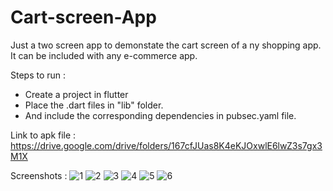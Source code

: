 # Cart-screen-App
Just a two screen app to demonstate the cart screen of a ny shopping app. It can be included with any e-commerce app.

Steps to run :
- Create a project in flutter
- Place the .dart files in "lib" folder.
- And include the corresponding dependencies in pubsec.yaml file.

Link to apk file : https://drive.google.com/drive/folders/167cfJUas8K4eKJOxwlE6lwZ3s7gx3M1X

Screenshots : 
![1](https://user-images.githubusercontent.com/62396592/117448574-8baaa300-af5c-11eb-9586-61cf715821a8.jpg)
![2](https://user-images.githubusercontent.com/62396592/117448584-8e0cfd00-af5c-11eb-8345-6241b4c0545e.jpg)
![3](https://user-images.githubusercontent.com/62396592/117448535-82b9d180-af5c-11eb-9fdf-06ed3c37c195.jpg)
![4](https://user-images.githubusercontent.com/62396592/117448543-851c2b80-af5c-11eb-84b2-05a04cf60b68.jpg)
![5](https://user-images.githubusercontent.com/62396592/117448556-877e8580-af5c-11eb-8e44-a7ac7c2a04c1.jpg)
![6](https://user-images.githubusercontent.com/62396592/117448568-89e0df80-af5c-11eb-9ded-4206da3b08ee.jpg)
